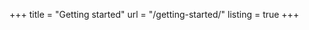+++
title = "Getting started"
url = "/getting-started/"
listing = true
+++


<!-- ### Download and Install
{{< link_new url="/download/" name="Download">}} Orange distribution package and run the
installation file on your local computer.{{< link_new url="http://biolab.github.io/datafusion-installation-guide/" name="Here">}} is a step-by-step installation guide, that we recommend you to follow.

### Run

Locate Orange program icon. It is probably on your desktop (Win, Linux) or in the Applications folder (Mac).
Double click on the icon to run Orange.
\
![Orange Icon](/getting_started/orange-icon.png__210x10000_q95.jpg)
                      

### Welcome to Orange
At the start, Orange opens a welcome screen. From here you can create new data mining workflows or browse through the ones
you have already created. If you are running Orange for the first time, start by clicking on the Tutorial icon to
browse through tutorial workflows.
![welcome.png](/getting_started/welcome-screen.png)
                        

### Tutorials

From the tutorials window, select any of the preloaded data mining workflows. Here, we will choose the one with
hierarchical clustering.

![tutorials.png](/getting_started/hierarchical-clustering.png)
                        
Selected tutorial will open in Orange canvas. In Orange, data mining workflows consist of computational
components called widgets. Widgets do all the work and exchange information. They can communicate through channels.
In the workflow below, the File widget sends its data to the Data Table widget and Distance widget, which, in turn,
communicates the computed distances to two other widgets in the workflow.

![hierarhical-clustering-workflow.png](/getting_started/hierarchical-clustering-tutorial.png)

Any data mining starts with the data. In our hierarchical clustering schema, the File widget reads the data from the
file on your computer and sends the data to other widgets.

![file-widget-icon.png](/getting_started/file-widget.png)
                  
Double click on the File widget icon to open it. Select "Browse documentation data sets..." and from the list of
pre-installed data files chose iris.tab.
![file-widget.png](/getting_started/browse-documentiation-data-sets.png)

The File widget will now read the [the famous data set on
150 Iris flowers](http://en.wikipedia.org/wiki/Iris_flower_data_set), and send it to the workflow. The changes will propagate through the workflow updating its
widgets. Close the window of the File widget and double click on the Data Table widget to open it. This displays
the data that we have just read.

![data-table.png](/getting_started/data-table-iris.png)

Open and close other widgets to see what they do. In this workflow, the most interesting widget is Hierarchical
Clustering that displays clustering results. Scroll through the dendrogram - the tree-based rendering of the
clustering - to check if the algorithm correctly identified the three species of Iris.

![hierarhical-clustering.png](/getting_started/hierarchical-clustering-dendrogram.png)

You may now open other tutorials (from the Help menu choose Tutorials). Or create a workflow of your own.

### Your Own Workflow

We first need to start with an empty canvas. Click on New in Orange's welcome screen, or, if Orange is already
running, choose New from the File menu.

We will explore the data on passengers of the HMS Titanic and develop a model to predict the probability of survival
based on the passenger's traveling class, gender and age. Let us start by placing the File and Data Table widgets on the
canvas.

![canvas-titanic.png](/getting_started/linking-widgets.png)

We would like the File widget to read the data and send it to the Data Table for inspection. We need to connect
these two widgets to establish a communication between them. Click on the dashed line besides the File
widget and drag the line to the Data Table.

![file-data-table-connection.png](/getting_started/linking-widgets2.png)

To load the data, open the File widget (double click on its icon), select "Browse documentation data sets" from the
Data File box and choose titanic.tab.

![titanic-file.png](/getting_started/loading-data.png)
                       
The widget automatically transferred the loaded data to all the connected widgets. Check this by opening the Data
Table widget.

![titanic-data-table.png](/getting_started/data-table-titanic.png)

Our aim is to inspect survival probabilities for the passengers of Titanic by age, sex and status. Place Sieve
Diagram on the canvas and connect it to the File widget.

![titanic-nbc-workflow.png](/getting_started/titanic-workflow.png)

Double click on the Sieve Diagram widget to visualize actual survival probabilites against expected ones. Play with attribute
combinations to get the best visualization. Here's a hint: sex and status will give you the most interesting results.

![titanic-nomogram.png](/getting_started/titanic-workflow-sievediagram.png)
                      
The lowest survival probability is estimated for adult males traveling in the third class and the highest for females from
the first class. How about the crew? Who had the higest probability of survival? Hover over the diagram to see the information.
                        
You have now learned how to place widgets on the canvas, connect them to make workflows, read the data and visualize it. 
Consider exploring other widgets and their combinations, or load some data of
your own and see how Orange can help you in the analysis. -->
                       